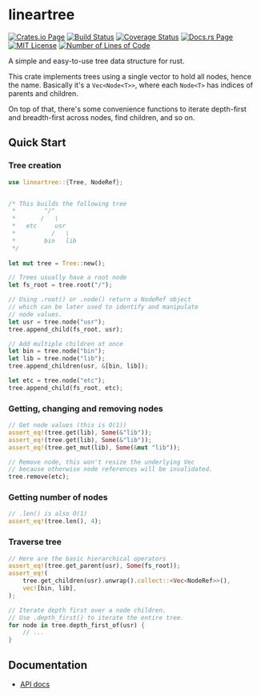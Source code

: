 # lineartree

[![Crates.io Page](https://img.shields.io/crates/v/lineartree.svg)](https://crates.io/crates/lineartree)
[![Build Status](https://api.travis-ci.com/frapa/lineartree.svg)](https://crates.io/crates/lineartree)
[![Coverage Status](https://coveralls.io/repos/github/frapa/lineartree/badge.svg?branch=main)](https://coveralls.io/github/frapa/lineartree?branch=main)
[![Docs.rs Page](https://docs.rs/lineartree/badge.svg)](https://docs.rs/lineartree/0.1.0/lineartree)
[![MIT License](https://img.shields.io/badge/License-MIT-green.svg)](https://mit-license.org/)
[![Number of Lines of Code](https://tokei.rs/b1/github/frapa/lineartree)](https://github.com/frapa/lineartree)

A simple and easy-to-use tree data structure for rust.

This crate implements trees using a single vector to hold all nodes, hence the name.
Basically it's a `Vec<Node<T>>`, where each `Node<T>` has indices of parents and children.

On top of that, there's some convenience functions to iterate depth-first and breadth-first
across nodes, find children, and so on.

## Quick Start

### Tree creation

```rust
use lineartree::{Tree, NodeRef};


/* This builds the following tree
 *        "/"
 *       /   \
 *   etc     usr
 *          /   \
 *        bin   lib
 */
 
let mut tree = Tree::new();

// Trees usually have a root node
let fs_root = tree.root("/");

// Using .root() or .node() return a NodeRef object
// which can be later used to identify and manipulate
// node values.
let usr = tree.node("usr");
tree.append_child(fs_root, usr);

// Add multiple children at once
let bin = tree.node("bin");
let lib = tree.node("lib");
tree.append_children(usr, &[bin, lib]);

let etc = tree.node("etc");
tree.append_child(fs_root, etc);
```

### Getting, changing and removing nodes

```rust
// Get node values (this is O(1))
assert_eq!(tree.get(lib), Some(&"lib"));
assert_eq!(tree.get(lib), Some(&"lib"));
assert_eq!(tree.get_mut(lib), Some(&mut "lib"));

// Remove node, this won't resize the underlying Vec
// because otherwise node references will be invalidated.
tree.remove(etc);
```

### Getting number of nodes

```rust
// .len() is also O(1)
assert_eq!(tree.len(), 4);
```

### Traverse tree
    
```rust
// Here are the basic hierarchical operators
assert_eq!(tree.get_parent(usr), Some(fs_root));
assert_eq!(
    tree.get_children(usr).unwrap().collect::<Vec<NodeRef>>(),
    vec![bin, lib],
);

// Iterate depth first over a node children.
// Use .depth_first() to iterate the entire tree.
for node in tree.depth_first_of(usr) {
    // ...
}
```

## Documentation

 - [API docs](https://docs.rs/lineartree/0.1.0/lineartree)
